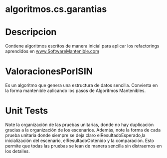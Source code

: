 # algoritmos.cs.garantias

# Descripcion
Contiene algoritmos escritos de manera inicial para aplicar los refactorings aprendidos en www.SoftwareMantenible.com

# ValoracionesPorISIN
Es un algoritmo que genera una estructura de datos sencilla. Convierta en la forma mantenible aplicando los pasos de Algoritmos Mantenibles.

# Unit Tests
Note la organización de las pruebas unitarias, donde no hay duplicación gracias a la organización de los escenarios.
Además, note la forma de cada prueba unitaria donde siempre se deja claro elResultadoEsperado,la inicialización del escenario, elResultadoObtenido y la comparación.
Esto permite que todas las pruebas se lean de manera sencilla sin distraernos en los detalles.

